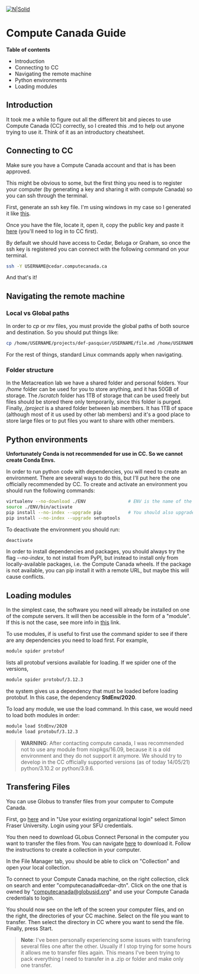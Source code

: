 
[![N|Solid](https://drive.google.com/uc?export=view&id=1u4xiWN3s0PAii8zn3-qxJ7wn35tBOypY)](https://metacreation.net/category/projects/)

# Compute Canada Guide

**Table of contents**
- Introduction
- Connecting to CC
- Navigating the remote machine
- Python environments
- Loading modules

## Introduction

It took me a while to figure out all the different bit and pieces to use Compute Canada (CC) correctly, so I created this .md to help out anyone trying to use it. Think of it as an introductory cheatsheet.

## Connecting to CC

Make sure you have a Compute Canada account and that is has been approved.

This might be obvious to some, but the first thing you need is to register your computer (by generating a key and sharing it with compute Canada) so you can ssh through the terminal.

First, generate an ssh key file. I'm using windows in my case so I generated it like [this](https://phoenixnap.com/kb/generate-ssh-key-windows-10).

Once you have the file, locate it, open it, copy the public key and paste it [here](https://ccdb.computecanada.ca/ssh_authorized_keys) (you'll need to log in to CC first).

By default we should have access to Cedar, Beluga or Graham, so once the ssh key is registered you can connect with the following command on your terminal.

```sh
ssh -Y USERNAME@cedar.computecanada.ca
```

And that's it!

## Navigating the remote machine

### Local vs Global paths

In order to *cp* or *mv* files, you must provide the global paths of both source and destination. So you should put things like:
```sh
cp /home/USERNAME/projects/def-pasquier/USERNAME/file.md /home/USERNAME/projects/scratch
```

For the rest of things, standard Linux commands apply when navigating. 

### Folder structure
In the Metacreation lab we have a shared folder and personal folders. Your */home* folder can be used for you to store anything, and it has 50GB of storage. The */scratch* folder has 1TB of storage that can be used freely but files should be stored there only temporarily, since this folder is purged. Finally, */project* is a shared folder between lab members. It has 1TB of space (although most of it us used by other lab members) and it's a good place to store large files or to put files you want to share with other members.

## Python environments
**Unfortunately Conda is not recommended for use in CC. So we cannot create Conda Envs.**

In order to run python code with dependencies, you will need to create an environment. There are several ways to do this, but I'll put here the one officially recommended by CC. To create and activate an environment you should run the following commands:
```sh
virtualenv --no-download ./ENV                # ENV is the name of the environment
source ./ENV/bin/activate
pip install --no-index --upgrade pip          # You should also upgrade pip
pip install --no-index --upgrade setuptools
```
To deactivate the environment you should run:
```sh
deactivate
```
In order to install dependencies and packages, you should always try the flag *--no-index*, to not install from PyPI, but instead to install only from locally-available packages, i.e. the Compute Canada wheels. If the package is not available, you can pip install it with a remote URL, but maybe this will cause conflicts.

## Loading modules
In the simplest case, the software you need will already be installed on one of the compute servers. It will then be accessible in the form of a "module". If this is not the case, see more info in [this](https://docs.alliancecan.ca/wiki/Utiliser_des_modules/en) link.

To use modules, if is useful to first use the command spider to see if there are any dependencies you need to load first. For example,
```sh
module spider protobuf
```
lists all protobuf versions available for loading. If we spider one of the versions,
```sh
module spider protobuf/3.12.3
```
the system gives us a dependency that must be loaded before loading protobuf. In this case, the dependency **StdEnv/2020**.

To load any module, we use the load command. In this case, we would need to load both modules in order:
```sh
module load StdEnv/2020
module load protobuf/3.12.3
```
> **WARNING**: After contacting compute canada, I was recommended not to use any module from nixpkgs/16.09, because it is a old environment and they do not support it anymore. We should try to develop in the CC officially supported versions (as of today 14/05/21) python/3.10.2 or python/3.9.6.

## Transfering Files
You can use Globus to transfer files from your computer to Compute Canada.

First, go [here](https://globus.computecanada.ca/) and in "Use your existing organizational login" select Simon Fraser University. Login using your SFU credentials.

You then need to download GLobus Connect Personal in the computer you want to transfer the files from. You can navigate [here](https://globus.computecanada.ca/file-manager/gcp) to download it. Follow the instructions to create a collection in your computer.

In the File Manager tab, you should be able to click on "Collection" and open your local collection.

To connect to your Compute Canada machine, on the right collection, click on search and enter "computecanada#cedar-dtn". Click on the one that is owned by "computecanada@globusid.org" and use your Compute Canada credentials to login.

You should now see on the left of the screen your computer files, and on the right, the directories of your CC machine. Select on the file you want to transfer. Then select the directory in CC where you want to send the file. Finally, press Start.

> **Note**: I've been personally experiencing some issues with transfering several files one after the other. Usually if I stop trying for some hours it allows me to transfer files again. This means I've been trying to pack everything I need to transfer in a .zip or folder and make only one transfer.



